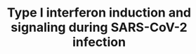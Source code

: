 ---
annotations:
- id: DOID:0080600
  parent: disease by infectious agent
  type: Disease Ontology
  value: COVID-19
- id: DOID:2945
  parent: disease by infectious agent
  type: Disease Ontology
  value: severe acute respiratory syndrome
- id: DOID:934
  parent: disease by infectious agent
  type: Disease Ontology
  value: viral infectious disease
- id: PW:0000895
  parent: signaling pathway
  type: Pathway Ontology
  value: type I interferon signaling pathway
- id: PW:0000003
  parent: signaling pathway
  type: Pathway Ontology
  value: signaling pathway
authors:
- AlexanderPico
- Egonw
- Fehrhart
- NhungP
- DeSl
- AnnaNi
- Eweitz
- Finterly
- Mkutmon
description: The induction of Type I interferons and signaling is the first response
  leading to the innate immune reactions during SARS-COV-2 infection. The virus can
  enter host cells through two mechanisms. If it enters the cell via diffusion mediated
  by TMPRSS2, the virus ssRNA will be detected by RIG-I and MDA5 in the cytosol. If
  the virus enters the cell via endocytosis, the spike proteins will be processed
  by CTSL in the lysosome leading to the detection of ssRNA by TLR3,7 and 9 (PMID
  33506952). The extracellular virus can also be detected by TLR2,4 and 6 (PMID 33506952).
  The higher production of TLR4 in men and the presence of TLR7 on the X chromosome
  may contribute to the different responses between women and men during SARS-CoV
  2 infection (PMID 33506952).   TLR7 MYD88-dependent signaling is inhibited at multiple
  steps by the SARS-CoV Papain-Like Protease (PLpro) domain of nsp3 (red oval). The
  signaling pathway is critical to induction of type I interferons (INF-I) via IRF3,
  AP-1 and NFkB transcription factors. INF-I triggers the JAK/STAT pathway leading
  to the induction of interferon-stimulated genes (ISGs), such as OAS and PKR, which
  go one to conduct the innate immune response. TREML4 has been shown to be necessary
  for MYD88 recruitment by TLR7 and STAT1 participation. The inhibition of SARS-CoV-2
  PLpro by GRL0617 is proposed based on Ratia, et al. 2008 and 100% sequence identity
  between SARS-CoV and SARS-CoV-2 across all 13 residues of PLpro involved in binding
  GRL0617 (82.9% identity across 316 amino acids) as determined by the alignment of
  RefSeq YP_009725299.1 and PDB 3E9S (https://alexanderpico.github.io/SARS-CoV-2_Alignments/#Nsp3_PLpro_domain).
  The antimicrobial agent, azithromycin, is in clincal trials as COVID-19 therapy
  in combination with hydroxychloroquine (Gautret 2020) has been shown to modulate
  inflammation by inhibiting the activation of many of these same transcription factors.
last-edited: 2021-10-15
organisms:
- Homo sapiens
redirect_from:
- /index.php/Pathway:WP4868
- /instance/WP4868
- /instance/WP4868_rr124657
revision: r124657
schema-jsonld:
- '@context': https://schema.org/
  '@id': https://wikipathways.github.io/pathways/WP4868.html
  '@type': Dataset
  creator:
    '@type': Organization
    name: WikiPathways
  description: The induction of Type I interferons and signaling is the first response
    leading to the innate immune reactions during SARS-COV-2 infection. The virus
    can enter host cells through two mechanisms. If it enters the cell via diffusion
    mediated by TMPRSS2, the virus ssRNA will be detected by RIG-I and MDA5 in the
    cytosol. If the virus enters the cell via endocytosis, the spike proteins will
    be processed by CTSL in the lysosome leading to the detection of ssRNA by TLR3,7
    and 9 (PMID 33506952). The extracellular virus can also be detected by TLR2,4
    and 6 (PMID 33506952). The higher production of TLR4 in men and the presence of
    TLR7 on the X chromosome may contribute to the different responses between women
    and men during SARS-CoV 2 infection (PMID 33506952).   TLR7 MYD88-dependent signaling
    is inhibited at multiple steps by the SARS-CoV Papain-Like Protease (PLpro) domain
    of nsp3 (red oval). The signaling pathway is critical to induction of type I interferons
    (INF-I) via IRF3, AP-1 and NFkB transcription factors. INF-I triggers the JAK/STAT
    pathway leading to the induction of interferon-stimulated genes (ISGs), such as
    OAS and PKR, which go one to conduct the innate immune response. TREML4 has been
    shown to be necessary for MYD88 recruitment by TLR7 and STAT1 participation. The
    inhibition of SARS-CoV-2 PLpro by GRL0617 is proposed based on Ratia, et al. 2008
    and 100% sequence identity between SARS-CoV and SARS-CoV-2 across all 13 residues
    of PLpro involved in binding GRL0617 (82.9% identity across 316 amino acids) as
    determined by the alignment of RefSeq YP_009725299.1 and PDB 3E9S (https://alexanderpico.github.io/SARS-CoV-2_Alignments/#Nsp3_PLpro_domain).
    The antimicrobial agent, azithromycin, is in clincal trials as COVID-19 therapy
    in combination with hydroxychloroquine (Gautret 2020) has been shown to modulate
    inflammation by inhibiting the activation of many of these same transcription
    factors.
  keywords:
  - ACE2
  - GRL0617
  - IFNAR1
  - IFNAR2
  - IKBKE
  - INF-I alpha/ beta
  - IRAK4
  - IRF3
  - IRF7
  - IRF9
  - JAK1
  - MAVS
  - 'MDA5 '
  - MYD88
  - OAS1
  - OAS2
  - OAS3
  - PKR
  - PLpro (nsp3)
  - RIG-I (DDX58)
  - STAT1
  - STAT2
  - TBK1
  - TLR2
  - TLR3
  - TLR4
  - TLR6
  - TLR7
  - TLR9
  - TMPRSS2
  - TRAF3
  - TRAF6
  - 'TREML4 '
  - TYK2
  - azithromycin
  - nsp1
  - nsp10
  - nsp13
  - nsp14
  - nsp15
  - nsp16
  - orf3a
  - orf6
  license: CC0
  name: Type I interferon induction and signaling during SARS-CoV-2 infection
seo: CreativeWork
title: Type I interferon induction and signaling during SARS-CoV-2 infection
wpid: WP4868
---